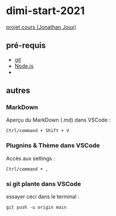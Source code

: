# dimi-start-2021

[projet cours (Jonathan Joux)](https://github.com/J-912/dimi-start-2021)

## pré-requis
- [git](https://git-scm.com/)
- [Node.js](https://nodejs.org/en/)
-

## autres

### MarkDown
Aperçu du MarkDown (.md) dans VSCode :
```
Ctrl/command + Shift + V
```

### Plugnins & Thème dans VSCode
Accès aux settings :
```
Ctrl/command + ,
```


### si git plante dans VSCode
essayer ceci dans le terminal :
```
git push -u origin main
```